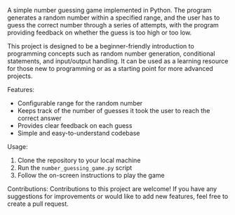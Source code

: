 A simple number guessing game implemented in Python. The program generates a random number within a specified range, and the user has to guess the correct number through a series of attempts, with the program providing feedback on whether the guess is too high or too low.

This project is designed to be a beginner-friendly introduction to programming concepts such as random number generation, conditional statements, and input/output handling. It can be used as a learning resource for those new to programming or as a starting point for more advanced projects.

Features:
- Configurable range for the random number
- Keeps track of the number of guesses it took the user to reach the correct answer
- Provides clear feedback on each guess
- Simple and easy-to-understand codebase

Usage:
1. Clone the repository to your local machine
2. Run the `number_guessing_game.py` script
3. Follow the on-screen instructions to play the game

Contributions:
Contributions to this project are welcome! If you have any suggestions for improvements or would like to add new features, feel free to create a pull request.
